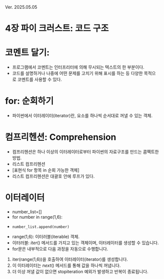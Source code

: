 Ver. 2025.05.05
# 4장 파이 크러스트: 코드 구조

# 코멘트 달기: #
- 프로그램에서 코멘트는 인터프리터에 의해 무시되는 텍스트의 한 부분이다.
- 코드를 설명하거나 나중에 어떤 문제를 고치기 위해 표시를 하는 등 다양한 목적으로 코멘트를 사용할 수 있다.

# for: 순회하기
- 파이썬에서 이터레이터(iterator)란, 요소를 하나씩 순서대로 꺼낼 수 있는 객체.

# 컴프리헨션: Comprehension
- 컴프리헨션은 하나 이상의 이터레이터로부터 파이썬의 자료구조를 만드는 콤팩트한 방법.
- 리스트 컴프리헨션
- [표현식 for 항목 in 순회 가능한 객체]
- 리스트 컴프리헨션은 대괄호 안에 루프가 있다.

# 이터레이터
- number_list=[]
- for number in range(1,6):
-     number_list.append(number)
- range(1,6): 이터러블(iterable) 객체.
- 이터러블: _iter_() 메서드를 가지고 있는 객체이며, 이터레이터를 생성할 수 있습니다.
- for문은 내부적으로 다음 과정을 자동으로 수행합니다.
1) iter(range(1,6))을 호출하여 이터레이터(iterator)를 생성합니다.
2) 이 이터레이터는 _next_() 메서드를 통해 값을 하나씩 꺼냅니다.
3) 더 이상 꺼낼 값이 없으면 stopiteration 예외가 발생하고 반복이 종료됩니다.
